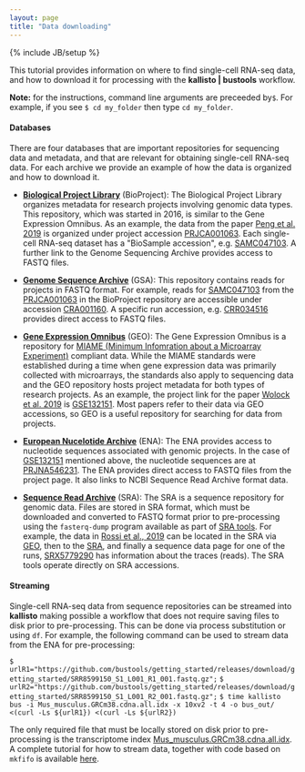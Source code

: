 ```yaml
---
layout: page
title: "Data downloading"
---
```


{% include JB/setup %}

This tutorial provides information on where to find single-cell RNA-seq data, and how to download it for processing with the __kallisto &#124; bustools__ workflow.

__Note:__ for the instructions, command line arguments are preceeded by`$`. For example, if you see `$ cd my_folder` then type `cd my_folder`. 

#### Databases

There are four databases that are important repositories for sequencing data and metadata, and that are relevant for obtaining single-cell RNA-seq data. For each archive we provide an example of how the data is organized and how to download it.

- [__Biological Project Library__](https://bigd.big.ac.cn/bioproject/) (BioProject): The Biological Project Library organizes metadata for research projects involving genomic data types. This repository, which was started in 2016, is similar to the Gene Expression Omnibus. As an example, the data from the paper [Peng et al. 2019](https://www.nature.com/articles/s41422-019-0195-y) is organized under project accession [PRJCA001063](https://bigd.big.ac.cn/bioproject/browse/PRJCA001063). Each single-cell RNA-seq dataset has a "BioSample accession", e.g. [SAMC047103](https://bigd.big.ac.cn/biosample/browse/SAMC047103). A further link to the Genome Sequencing Archive provides access to FASTQ files.

- [__Genome Sequence Archive__](http://gsa.big.ac.cn/) (GSA): This repository contains reads for projects in FASTQ format. For example, reads for [SAMC047103](https://bigd.big.ac.cn/biosample/browse/SAMC047103) from the [PRJCA001063](https://bigd.big.ac.cn/bioproject/browse/PRJCA001063) in the BioProject repository are accessible under accession [CRA001160](https://bigd.big.ac.cn/gsa/browse/CRA001160). A specific run accession, e.g. [CRR034516](https://bigd.big.ac.cn/gsa/browse/CRA001160/CRR034516) provides direct access to FASTQ files.

- [__Gene Expression Omnibus__](https://www.ncbi.nlm.nih.gov/geo/) (GEO): The Gene Expression Omnibus is a repository for [MIAME (Minimum Infomration about a Microarray Experiment)](https://www.ncbi.nlm.nih.gov/geo/info/MIAME.html) compliant data. While the MIAME standards were established during a time when gene expression data was primarily collected with microarrays, the standards also apply to sequencing data and the GEO repository hosts project metadata for both types of research projects. As an example, the project link for the paper [Wolock et al. 2019](https://www.sciencedirect.com/science/article/pii/S2211124719307971) is [GSE132151](https://www.ncbi.nlm.nih.gov/geo/query/acc.cgi?acc=GSE132151). Most papers refer to their data via GEO accessions, so GEO is a useful repository for searching for data from projects.

- [__European Nucelotide Archive__](https://www.ebi.ac.uk/ena) (ENA): The ENA provides access to nucleotide sequences associated with genomic projects. In the case of [GSE132151](https://www.ncbi.nlm.nih.gov/geo/query/acc.cgi?acc=GSE132151) mentioned above, the nucleotide sequences are at [PRJNA546231](https://www.ebi.ac.uk/ena/data/view/PRJNA546231). The ENA provides direct access to FASTQ files from the project page. It also links to NCBI Sequence Read Archive format data.

- [__Sequence Read Archive__](https://www.ncbi.nlm.nih.gov/sra) (SRA): The SRA is a sequence repository for genomic data. Files are stored in SRA format, which must be downloaded and converted to FASTQ format prior to pre-processing using the `fasterq-dump` program available as part of [SRA tools](https://github.com/ncbi/sra-tools/wiki/HowTo:-fasterq-dump). For example, the data in [Rossi et al., 2019](https://science.sciencemag.org/content/364/6447/1271) can be located in the SRA via [GEO](https://www.ncbi.nlm.nih.gov/geo/query/acc.cgi?acc=GSE130597), then to the [SRA](https://www.ncbi.nlm.nih.gov/sra?term=SRP194426), and finally a sequence data page for one of the runs, [SRX5779290](https://trace.ncbi.nlm.nih.gov/Traces/sra/?run=SRR9000493) has information about the traces (reads). The SRA tools operate directly on SRA accessions.

#### Streaming

Single-cell RNA-seq data from sequence repositories can be streamed into __kallisto__ making possible a workflow that does not require saving files to disk prior to pre-processing. This can be done via process substitution or using `df`. For example, the following command can be used to stream data from the ENA for pre-processing:

`$ urlR1="https://github.com/bustools/getting_started/releases/download/getting_started/SRR8599150_S1_L001_R1_001.fastq.gz";`
`$ urlR2="https://github.com/bustools/getting_started/releases/download/getting_started/SRR8599150_S1_L001_R2_001.fastq.gz";`
`$ time kallisto bus -i Mus_musculus.GRCm38.cdna.all.idx -x 10xv2 -t 4 -o bus_out/ <(curl -Ls ${urlR1}) <(curl -Ls ${urlR2})`

The only required file that must be locally stored on disk prior to pre-processing is the transcriptome index [Mus_musculus.GRCm38.cdna.all.idx](https://github.com/pachterlab/kallisto-transcriptome-indices/releases). A complete tutorial for how to stream data, together with code based on `mkfifo` is available [here](https://sinabooeshaghi.com/2019/07/09/fasterq-to-count-matrices-for-single-cell-rna-seq/).
